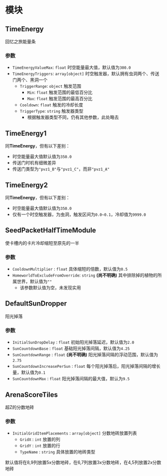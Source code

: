 # 模块
## TimeEnergy
回忆之旅能量条
### 参数
* `TimeEnergyValueMax`: `float` 时空能量最大值，默认值为`300.0`
* `TimeEnergyTriggers`: `array[object]` 时空触发器，默认拥有虫洞两个、传送门两个、黑洞一个
  * `TriggerRange`: `object` 触发范围
    * `Min`: `float` 触发范围的最低百分比
    * `Max`: `float` 触发范围的最高百分比
  * `Cooldown`: `float` 触发的冷却长度
  * `TriggerType`: `string` 触发器类型
    * 根据触发器类型不同，仍有其他参数，此处略去

## TimeEnergy1

同**TimeEnergy**，但有以下差别：
* 时空能量最大值默认值为`350.0`
* 传送门时机有细微差异
* 传送门类型为`"pvz1_B"`与`"pvz1_C"`，而非`"pvz1_A"`

## TimeEnergy2
同**TimeEnergy**，但有以下差别：
* 时空能量最大值默认值为`350.0`
* 仅有一个时空触发器，为虫洞，触发区间为`0.0~0.1`，冷却值为`9999.0`

## SeedPacketHalfTimeModule
使卡槽内的卡片冷却缩短至原先的一半
### 参数
* `CooldownMultiplier` : `float` 具体缩短的倍数，默认值为`0.5`
* `HomeworldToExcludeFromOverride`: `string` **(尚不明确)** 其中排除掉的植物的所属世界，默认值为`""`
  * 该参数默认值为空，未发现实用

## DefaultSunDropper
阳光掉落
### 参数
* `InitialSunDropDelay` : `float` 初始阳光掉落延迟，默认值为`2.0`
* `SunCountdownBase` : `float` 基础阳光掉落间隔，默认值为`4.25`
* `SunCountdownRange` : `float` **(尚不明确)** 阳光掉落间隔的浮动范围，默认值为`2.75`
* `SunCountdownIncreasePerSun` : `float` 每个阳光掉落后，阳光掉落间隔的增长量，默认值为`0.1`
* `SunCountdownMax` : `float` 阳光掉落间隔的最大值，默认为`9.5`

## ArenaScoreTiles
超Z的分数地砖
### 参数
* `InitialGridItemPlacements` : `array[object]` 分数地砖放置列表
  * `GridX` : `int` 放置的列
  * `GridY` : `int` 放置的行
  * `TypeName` : `string` 具体放置的地砖类型

默认值将在8,9列放置5x分数地砖，在6,7列放置3x分数地砖，在4,5列放置2x分数地砖
